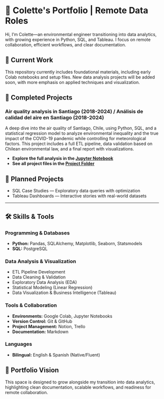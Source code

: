 # 💼 Colette's Portfolio | Remote Data Roles

Hi, I’m Colette—an environmental engineer transitioning into data analytics, with growing experience in Python, SQL, and Tableau. I focus on remote collaboration, efficient workflows, and clear documentation.

## 🧪 Current Work
This repository currently includes foundational materials, including early Colab notebooks and setup files. New data analysis projects will be added soon, with more emphasis on applied techniques and visualization.

## 📂 Completed Projects
### Air quality analysis in Santiago (2018-2024) / Análisis de calidad del aire en Santiago (2018-2024)

A deep dive into the air quality of Santiago, Chile, using Python, SQL, and a statistical regression model to analyze environmental inequality and the true impact of the COVID-19 pandemic while controlling for meteorological factors. This project includes a full ETL pipeline, data validation based on Chilean environmental law, and a final report with visualizations.

*   **Explore the full analysis in the [Jupyter Notebook](calidad-aire-santiago/notebooks/analisis_calidad_aire_santiago.ipynb)**
*   **See all project files in the [Project Folder](calidad-aire-santiago/)**

## 📂 Planned Projects
- SQL Case Studies — Exploratory data queries with optimization
- Tableau Dashboards — Interactive stories with real-world datasets

---

## 🛠️ Skills & Tools

### Programming & Databases
*   **Python:** Pandas, SQLAlchemy, Matplotlib, Seaborn, Statsmodels
*   **SQL:** PostgreSQL

### Data Analysis & Visualization
*   ETL Pipeline Development
*   Data Cleaning & Validation
*   Exploratory Data Analysis (EDA)
*   Statistical Modeling (Linear Regression)
*   Data Visualization & Business Intelligence (Tableau)

### Tools & Collaboration
*   **Environments:** Google Colab, Jupyter Notebooks
*   **Version Control:** Git & GitHub
*   **Project Management:** Notion, Trello
*   **Documentation:** Markdown

### Languages
*   **Bilingual:** English & Spanish (Native/Fluent)

## 🌱 Portfolio Vision
This space is designed to grow alongside my transition into data analytics, highlighting clean documentation, scalable workflows, and readiness for remote collaboration.
